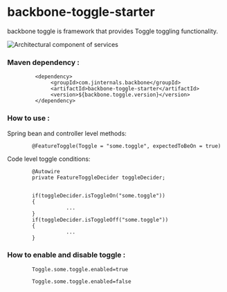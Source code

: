 # backbone-toggle-starter

backbone toggle is framework that provides Toggle toggling functionality.


![Architectural component of services](../../architecture/toggles_svg.png)

### Maven dependency :

             <dependency>
                  <groupId>com.jinternals.backbone</groupId>
                  <artifactId>backbone-toggle-starter</artifactId>
                  <version>${backbone.toggle.version}</version>
             </dependency>

### How to use :

Spring bean and controller level methods:

            @FeatureToggle(Toggle = "some.toggle", expectedToBeOn = true)

    
Code level toggle conditions:
    
            @Autowire
            private FeatureToggleDecider toggleDecider;
    
               
            if(toggleDecider.isToggleOn("some.toggle"))
            {
                       ...
            }
            if(toggleDecider.isToggleOff("some.toggle"))
            {
                       ...
            }

### How to enable and disable toggle : 

            Toggle.some.toggle.enabled=true
        
            Toggle.some.toggle.enabled=false


